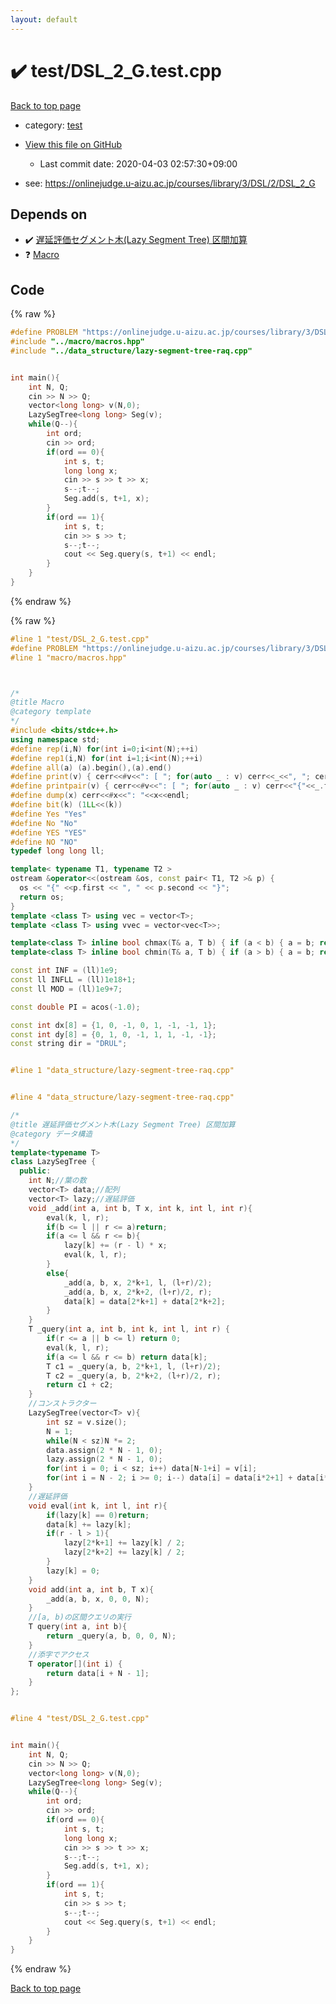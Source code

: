 ```yaml
---
layout: default
---
```


<!-- mathjax config similar to math.stackexchange -->
<script type="text/javascript" async
  src="https://cdnjs.cloudflare.com/ajax/libs/mathjax/2.7.5/MathJax.js?config=TeX-MML-AM_CHTML">
</script>
<script type="text/x-mathjax-config">
  MathJax.Hub.Config({
    TeX: { equationNumbers: { autoNumber: "AMS" }},
    tex2jax: {
      inlineMath: [ ['$','$'] ],
      processEscapes: true
    },
    "HTML-CSS": { matchFontHeight: false },
    displayAlign: "left",
    displayIndent: "2em"
  });
</script>

<script type="text/javascript" src="https://cdnjs.cloudflare.com/ajax/libs/jquery/3.4.1/jquery.min.js"></script>
<script src="https://cdn.jsdelivr.net/npm/jquery-balloon-js@1.1.2/jquery.balloon.min.js" integrity="sha256-ZEYs9VrgAeNuPvs15E39OsyOJaIkXEEt10fzxJ20+2I=" crossorigin="anonymous"></script>
<script type="text/javascript" src="../../assets/js/copy-button.js"></script>
<link rel="stylesheet" href="../../assets/css/copy-button.css" />


# :heavy_check_mark: test/DSL_2_G.test.cpp

<a href="../../index.html">Back to top page</a>

* category: <a href="../../index.html#098f6bcd4621d373cade4e832627b4f6">test</a>
* <a href="{{ site.github.repository_url }}/blob/master/test/DSL_2_G.test.cpp">View this file on GitHub</a>
    - Last commit date: 2020-04-03 02:57:30+09:00


* see: <a href="https://onlinejudge.u-aizu.ac.jp/courses/library/3/DSL/2/DSL_2_G">https://onlinejudge.u-aizu.ac.jp/courses/library/3/DSL/2/DSL_2_G</a>


## Depends on

* :heavy_check_mark: <a href="../../library/data_structure/lazy-segment-tree-raq.cpp.html">遅延評価セグメント木(Lazy Segment Tree) 区間加算</a>
* :question: <a href="../../library/macro/macros.hpp.html">Macro</a>


## Code

<a id="unbundled"></a>
{% raw %}
```cpp
#define PROBLEM "https://onlinejudge.u-aizu.ac.jp/courses/library/3/DSL/2/DSL_2_G"
#include "../macro/macros.hpp"
#include "../data_structure/lazy-segment-tree-raq.cpp"


int main(){
    int N, Q;
    cin >> N >> Q;
    vector<long long> v(N,0);
    LazySegTree<long long> Seg(v);
    while(Q--){
        int ord;
        cin >> ord;
        if(ord == 0){
            int s, t;
            long long x;
            cin >> s >> t >> x;
            s--;t--;
            Seg.add(s, t+1, x);
        }
        if(ord == 1){
            int s, t;
            cin >> s >> t;
            s--;t--;
            cout << Seg.query(s, t+1) << endl;
        }
    }
}
```
{% endraw %}

<a id="bundled"></a>
{% raw %}
```cpp
#line 1 "test/DSL_2_G.test.cpp"
#define PROBLEM "https://onlinejudge.u-aizu.ac.jp/courses/library/3/DSL/2/DSL_2_G"
#line 1 "macro/macros.hpp"



/*
@title Macro
@category template
*/
#include <bits/stdc++.h>
using namespace std;
#define rep(i,N) for(int i=0;i<int(N);++i)
#define rep1(i,N) for(int i=1;i<int(N);++i)
#define all(a) (a).begin(),(a).end()
#define print(v) { cerr<<#v<<": [ "; for(auto _ : v) cerr<<_<<", "; cerr<<"]"<<endl; }
#define printpair(v) { cerr<<#v<<": [ "; for(auto _ : v) cerr<<"{"<<_.first<<","<<_.second<<"}"<<", "; cerr<<"]"<<endl; }
#define dump(x) cerr<<#x<<": "<<x<<endl;
#define bit(k) (1LL<<(k))
#define Yes "Yes"
#define No "No"
#define YES "YES"
#define NO "NO"
typedef long long ll;

template< typename T1, typename T2 >
ostream &operator<<(ostream &os, const pair< T1, T2 >& p) {
  os << "{" <<p.first << ", " << p.second << "}";
  return os;
}
template <class T> using vec = vector<T>;
template <class T> using vvec = vector<vec<T>>;

template<class T> inline bool chmax(T& a, T b) { if (a < b) { a = b; return true; } return false; }
template<class T> inline bool chmin(T& a, T b) { if (a > b) { a = b; return true; } return false; }

const int INF = (ll)1e9;
const ll INFLL = (ll)1e18+1;
const ll MOD = (ll)1e9+7;

const double PI = acos(-1.0);

const int dx[8] = {1, 0, -1, 0, 1, -1, -1, 1};
const int dy[8] = {0, 1, 0, -1, 1, 1, -1, -1};
const string dir = "DRUL";


#line 1 "data_structure/lazy-segment-tree-raq.cpp"


#line 4 "data_structure/lazy-segment-tree-raq.cpp"

/*
@title 遅延評価セグメント木(Lazy Segment Tree) 区間加算
@category データ構造
*/
template<typename T>
class LazySegTree {
  public:
    int N;//葉の数
    vector<T> data;//配列
    vector<T> lazy;//遅延評価
    void _add(int a, int b, T x, int k, int l, int r){
        eval(k, l, r);
        if(b <= l || r <= a)return;
        if(a <= l && r <= b){
            lazy[k] += (r - l) * x;
            eval(k, l, r);
        }
        else{
            _add(a, b, x, 2*k+1, l, (l+r)/2);
            _add(a, b, x, 2*k+2, (l+r)/2, r);
            data[k] = data[2*k+1] + data[2*k+2];
        }
    }
    T _query(int a, int b, int k, int l, int r) {
        if(r <= a || b <= l) return 0;
        eval(k, l, r);
        if(a <= l && r <= b) return data[k];
        T c1 = _query(a, b, 2*k+1, l, (l+r)/2);
        T c2 = _query(a, b, 2*k+2, (l+r)/2, r);
        return c1 + c2;
    }
    //コンストラクター
    LazySegTree(vector<T> v){
        int sz = v.size();
        N = 1;
        while(N < sz)N *= 2;
        data.assign(2 * N - 1, 0);
        lazy.assign(2 * N - 1, 0);
        for(int i = 0; i < sz; i++) data[N-1+i] = v[i];
        for(int i = N - 2; i >= 0; i--) data[i] = data[i*2+1] + data[i*2+2];
    }
    //遅延評価
    void eval(int k, int l, int r){
        if(lazy[k] == 0)return;
        data[k] += lazy[k];
        if(r - l > 1){
            lazy[2*k+1] += lazy[k] / 2;
            lazy[2*k+2] += lazy[k] / 2;
        }
        lazy[k] = 0;
    }
    void add(int a, int b, T x){
        _add(a, b, x, 0, 0, N);
    }
    //[a, b)の区間クエリの実行
    T query(int a, int b){
        return _query(a, b, 0, 0, N);
    }
    //添字でアクセス
    T operator[](int i) {
        return data[i + N - 1];
    }
};


#line 4 "test/DSL_2_G.test.cpp"


int main(){
    int N, Q;
    cin >> N >> Q;
    vector<long long> v(N,0);
    LazySegTree<long long> Seg(v);
    while(Q--){
        int ord;
        cin >> ord;
        if(ord == 0){
            int s, t;
            long long x;
            cin >> s >> t >> x;
            s--;t--;
            Seg.add(s, t+1, x);
        }
        if(ord == 1){
            int s, t;
            cin >> s >> t;
            s--;t--;
            cout << Seg.query(s, t+1) << endl;
        }
    }
}

```
{% endraw %}

<a href="../../index.html">Back to top page</a>

